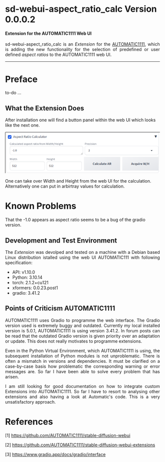 # sd-webui-aspect_ratio_calc Version 0.0.0.2 
#### Extension for the AUTOMATIC1111 Web UI

<p align="justify">sd-webui-aspect_ratio_calc is an <i>Extension</i> for the <a href="https://github.com/AUTOMATIC1111/stable-diffusion-webui">AUTOMATIC1111</a>, which is adding the new functionality for the selection of predefined or user defined <i>aspect ratios</i> to the AUTOMATIC1111 web UI.</p>

---

# Preface

to-do ...

## What the Extension Does

After installation one will find a button panel within the web UI which looks like the next one.

<a target="_blank" href=""><img src="./images/calculator.png" alt="button panel"></a>

One can take over Width and Height from the web UI for the calculation. Alternatively one can put in arbirtray values for calculation.

# Known Problems

That the -1.0 appears as aspect ratio seems to be a bug of the gradio version.

## Development and Test Environment

<p align="justify">The <i>Extension</i> was devolped and tested on a machine with a Debian based Linux distribution istalled using the web UI AUTOMATIC111 with following specification:</p>

* API: v1.10.0
* Python: 3.10.14
* torch: 2.1.2+cu121
* xformers: 0.0.23.post1
* gradio: 3.41.2

## Points of Criticism AUTOMATIC1111

<p align="justify">AUTOMATIC1111 uses Gradio to programme the web interface. The Gradio version used is extremely buggy and outdated. Currently my local installed version is 5.0.1, AUTOMATIC1111 is using version 3.41.2. In forum posts can be read that the outdated Gradio version is given priority over an adaptation or update. This does not really motivates to programme extensions.</p>

<p align="justify">Even in the Python Virtual Environment, which AUTOMATIC1111 is using, the subsequent installation of Python modules is not unproblematic. There is often a mismatch in versions and dependencies. It must be clarified on a case-by-case basis how problematic the corresponding warning or error messages are. So far I have been able to solve every problem that has arisen.</p>


<p align="justify">I am still looking for good documentation on how to integrate custom Extensions into AUTOMATIC1111. So far I have to resort to analysing other extensions and also having a look at Automatic's code. This is a very unsatisfactory approach.</p>

# References

[1] https://github.com/AUTOMATIC1111/stable-diffusion-webui

[2] https://github.com/AUTOMATIC1111/stable-diffusion-webui-extensions

[3] https://www.gradio.app/docs/gradio/interface
